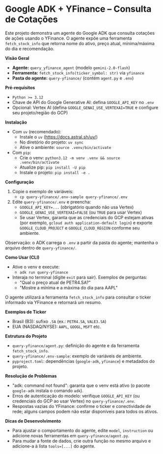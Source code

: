# Google ADK + YFinance – Consulta de Cotações

Este projeto demonstra um agente do Google ADK que consulta cotações de ações usando o YFinance. O agente expõe uma ferramenta `fetch_stock_info` que retorna nome do ativo, preço atual, mínima/máxima do dia e recomendação.

**Visão Geral**
- **Agente:** `query_yfinance_agent` (modelo `gemini-2.0-flash`)
- **Ferramenta:** `fetch_stock_info(ticker_symbol: str)` via `yfinance`
- **Pasta do agente:** `query-yfinance/` (contém `agent.py` e `.env`)

**Pré‑requisitos**
- `Python >= 3.12`
- Chave de API do Google Generative AI: defina `GOOGLE_API_KEY` no `.env`
- Opcional: Vertex AI (defina `GOOGLE_GENAI_USE_VERTEXAI=TRUE` e configure seu projeto/região do GCP)

**Instalação**
- Com `uv` (recomendado):
  - Instale o `uv` (https://docs.astral.sh/uv/)
  - No diretório do projeto: `uv sync`
  - Ative o ambiente: `source .venv/bin/activate`
- Com `pip`:
  - Crie o venv: `python3.12 -m venv .venv && source .venv/bin/activate`
  - Atualize pip: `pip install -U pip`
  - Instale o projeto: `pip install -e .`

**Configuração**
1) Copie o exemplo de variáveis:
   - `cp query-yfinance/.env-sample query-yfinance/.env`
2) Edite `query-yfinance/.env` e preencha:
   - `GOOGLE_API_KEY=...` (obrigatório quando não usa Vertex)
   - `GOOGLE_GENAI_USE_VERTEXAI=FALSE` (ou `TRUE` para usar Vertex)
   - Se usar Vertex, garanta que as credenciais do GCP estejam ativas (por exemplo, `gcloud auth application-default login`) e exporte `GOOGLE_CLOUD_PROJECT` e `GOOGLE_CLOUD_REGION` conforme seu ambiente.

Observação: o ADK carrega o `.env` a partir da pasta do agente; mantenha o arquivo dentro de `query-yfinance/`.

**Como Usar (CLI)**
- Ative o venv e execute:
  - `adk run query-yfinance`
- Interaja no terminal (digite `exit` para sair). Exemplos de perguntas:
  - "Qual o preço atual de PETR4.SA?"
  - "Mostre a mínima e a máxima do dia para AAPL"

O agente utilizará a ferramenta `fetch_stock_info` para consultar o ticker informado via YFinance e retornará um resumo.

**Exemplos de Ticker**
- Brasil (B3): sufixo `.SA` (ex.: `PETR4.SA`, `VALE3.SA`)
- EUA (NASDAQ/NYSE): `AAPL`, `GOOGL`, `MSFT` etc.

**Estrutura do Projeto**
- `query-yfinance/agent.py`: definição do agente e da ferramenta `fetch_stock_info`.
- `query-yfinance/.env-sample`: exemplo de variáveis de ambiente.
- `pyproject.toml`: dependências (`google-adk`, `yfinance`) e metadados do projeto.

**Resolução de Problemas**
- "adk: command not found": garanta que o venv está ativo (o pacote `google-adk` instala o comando `adk`).
- Erros de autenticação do modelo: verifique `GOOGLE_API_KEY` (ou credenciais do GCP ao usar Vertex) no `query-yfinance/.env`.
- Respostas vazias do YFinance: confirme o ticker e conectividade de rede; alguns campos podem não estar disponíveis para todos os ativos.

**Dicas de Desenvolvimento**
- Para ajustar o comportamento do agente, edite `model`, `instruction` ou adicione novas ferramentas em `query-yfinance/agent.py`.
- Para mudar a fonte de dados, crie outra função no mesmo arquivo e adicione-a à lista `tools=[...]` do agente.
